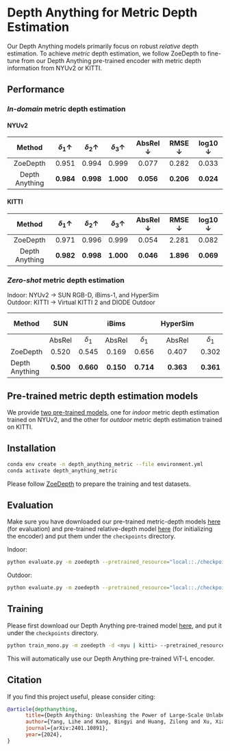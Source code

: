 # Depth Anything for Metric Depth Estimation

Our Depth Anything models primarily focus on robust *relative* depth estimation. To achieve *metric* depth estimation, we follow ZoeDepth to fine-tune from our Depth Anything pre-trained encoder with metric depth information from NYUv2 or KITTI.


## Performance

### *In-domain* metric depth estimation

#### NYUv2

| Method | $\delta_1 \uparrow$ | $\delta_2 \uparrow$ | $\delta_3 \uparrow$ | AbsRel $\downarrow$ | RMSE $\downarrow$ | log10 $\downarrow$ |
|:-:|:-:|:-:|:-:|:-:|:-:|:-:|
| ZoeDepth | 0.951 | 0.994 | 0.999 | 0.077 | 0.282 | 0.033 |
| Depth Anything | **0.984** | **0.998** | **1.000** | **0.056** | **0.206** | **0.024** |


#### KITTI

| Method | $\delta_1 \uparrow$ | $\delta_2 \uparrow$ | $\delta_3 \uparrow$ | AbsRel $\downarrow$ | RMSE $\downarrow$ | log10 $\downarrow$ |
|:-:|:-:|:-:|:-:|:-:|:-:|:-:|
| ZoeDepth | 0.971 | 0.996 | 0.999 | 0.054 | 2.281 | 0.082 |
| Depth Anything | **0.982** | **0.998** | **1.000** | **0.046** | **1.896** | **0.069** |


### *Zero-shot* metric depth estimation

Indoor: NYUv2 $\rightarrow$ SUN RGB-D, iBims-1, and HyperSim<br>
Outdoor: KITTI $\rightarrow$ Virtual KITTI 2 and DIODE Outdoor


| Method | SUN || iBims || HyperSim || vKITTI || DIODE Outdoor ||
|-|:-:|:-:|:-:|:-:|:-:|:-:|:-:|:-:|:-:|:-:|
| | AbsRel | $\delta_1$ | AbsRel | $\delta_1$ | AbsRel | $\delta_1$ | AbsRel | $\delta_1$ | AbsRel | $\delta_1$ |
| ZoeDepth | 0.520 | 0.545 | 0.169 | 0.656 | 0.407 | 0.302 | 0.106 | 0.844 | 0.814 | 0.237 |
| Depth Anything | **0.500** | **0.660** | **0.150** | **0.714** | **0.363** | **0.361** | **0.085** | **0.913** | **0.794** | **0.288** |




## Pre-trained metric depth estimation models

We provide [two pre-trained models](https://huggingface.co/spaces/LiheYoung/Depth-Anything/tree/main/checkpoints_metric_depth), one for *indoor* metric depth estimation trained on NYUv2, and the other for *outdoor* metric depth estimation trained on KITTI. 

## Installation

```bash
conda env create -n depth_anything_metric --file environment.yml
conda activate depth_anything_metric
```

Please follow [ZoeDepth](https://github.com/isl-org/ZoeDepth) to prepare the training and test datasets.

## Evaluation

Make sure you have downloaded our pre-trained metric-depth models [here](https://huggingface.co/spaces/LiheYoung/Depth-Anything/tree/main/checkpoints_metric_depth) (for evaluation) and pre-trained relative-depth model [here](https://huggingface.co/spaces/LiheYoung/Depth-Anything/blob/main/checkpoints/depth_anything_vitl14.pth) (for initializing the encoder) and put them under the ``checkpoints`` directory.

Indoor:
```bash
python evaluate.py -m zoedepth --pretrained_resource="local::./checkpoints/depth_anything_metric_depth_indoor.pt" -d <nyu | sunrgbd | ibims | hypersim_test>
```

Outdoor:
```bash
python evaluate.py -m zoedepth --pretrained_resource="local::./checkpoints/depth_anything_metric_depth_outdoor.pt" -d <kitti | vkitti2 | diode_outdoor>
```

## Training

Please first download our Depth Anything pre-trained model [here](https://huggingface.co/spaces/LiheYoung/Depth-Anything/blob/main/checkpoints/depth_anything_vitl14.pth), and put it under the ``checkpoints`` directory.

```bash
python train_mono.py -m zoedepth -d <nyu | kitti> --pretrained_resource=""
```

This will automatically use our Depth Anything pre-trained ViT-L encoder.

## Citation

If you find this project useful, please consider citing:

```bibtex
@article{depthanything,
      title={Depth Anything: Unleashing the Power of Large-Scale Unlabeled Data}, 
      author={Yang, Lihe and Kang, Bingyi and Huang, Zilong and Xu, Xiaogang and Feng, Jiashi and Zhao, Hengshuang},
      journal={arXiv:2401.10891},
      year={2024},
}
```
